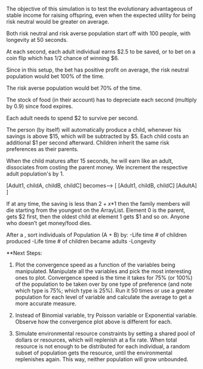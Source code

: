 The objective of this simulation is to test the evolutionary advantageous of stable income for raising offspring, even when the expected utility for being risk neutral would be greater on average.

Both risk neutral and risk averse population start off with 100 people, with longevity at 50 seconds.

At each second, each adult individual earns $2.5 to be saved, or to bet on a coin flip which has 1/2 chance of winning $6.

Since in this setup, the bet has positive profit on average, the risk neutral population would bet 100% of the time.

The risk averse population would bet 70% of the time.

The stock of food (in their account) has to depreciate each second (multiply by 0.9) since food expires.

Each adult needs to spend $2 to survive per second.

The person (by itself) will automatically produce a child, whenever his savings is above $15, which will be subtracted by $5. Each child costs an additional $1 per second afterward. Children inherit the same risk preferences as their parents.

When the child matures after 15 seconds, he will earn like an adult, dissociates from costing the parent money. We increment the respective adult population's by 1. 

[Adult1, childA, childB, childC]
becomes-->
[ [Adult1, childB, childC]
[AdultA] ]

If at any time, the saving is less than $2 + x*$1 then the family members will die starting from the youngest on the ArrayList. Element 0 is the parent, gets $2 first, then the oldest child at element 1 gets $1 and so on. Anyone who doesn’t get money/food dies. 

After a , sort individuals of Population (A + B) by:
-Life time # of children produced
-Life time # of children became adults
-Longevity

**Next Steps:

1) Plot the convergence speed as a function of the variables being manipulated. Manipulate all the variables and pick the most interesting ones to plot. Convergence speed is the time it takes for 75% (or 100%) of the population to be taken over by one type of preference (and note which type is 75%; which type is 25%). Run it 50 times or use a greater population for each level of variable and calculate the average to get a more accurate measure.

2) Instead of Binomial variable, try Poisson variable or Exponential variable. Observe how the convergence plot above is different for each.
3) Simulate environmental resource constraints by setting a shared pool of dollars or resources, which will replenish at a fix rate. When total resource is not enough to be distributed for each individual, a random subset of population gets the resource, until the environmental replenishes again. This way, neither population will grow unbounded.

